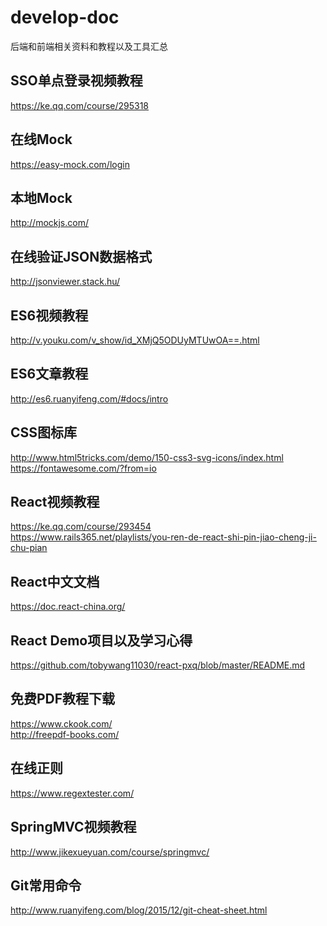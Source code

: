 # develop-doc
后端和前端相关资料和教程以及工具汇总


## SSO单点登录视频教程
https://ke.qq.com/course/295318
## 在线Mock
https://easy-mock.com/login
## 本地Mock
http://mockjs.com/
## 在线验证JSON数据格式
http://jsonviewer.stack.hu/
## ES6视频教程
http://v.youku.com/v_show/id_XMjQ5ODUyMTUwOA==.html
## ES6文章教程
http://es6.ruanyifeng.com/#docs/intro
## CSS图标库
http://www.html5tricks.com/demo/150-css3-svg-icons/index.html
<br/>
https://fontawesome.com/?from=io
## React视频教程
https://ke.qq.com/course/293454
<br/>
https://www.rails365.net/playlists/you-ren-de-react-shi-pin-jiao-cheng-ji-chu-pian
## React中文文档
https://doc.react-china.org/
## React Demo项目以及学习心得
https://github.com/tobywang11030/react-pxq/blob/master/README.md
## 免费PDF教程下载
https://www.ckook.com/
<br/>
http://freepdf-books.com/
## 在线正则
https://www.regextester.com/
## SpringMVC视频教程
http://www.jikexueyuan.com/course/springmvc/
## Git常用命令
http://www.ruanyifeng.com/blog/2015/12/git-cheat-sheet.html
